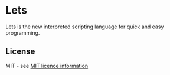 # Lets

Lets is the new interpreted scripting language for quick and easy programming.

## License

MIT - see [MIT licence information](LICENSE)

